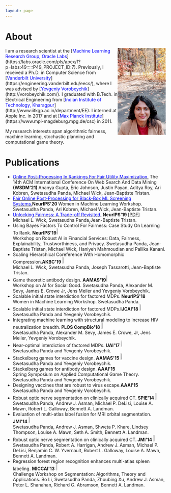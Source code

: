 ```yaml
---
layout: page
---
```

# About
<img style="float: right;" src="assets/img/picture_profile_20.jpg" width="30%" height="30%">
I am a research scientist at the [<span style="color:blue">Machine Learning Research Group, Oracle Labs</span>](https://labs.oracle.com/pls/apex/f?p=labs:49:::::P49_PROJECT_ID:7). Previously, I received a Ph.D. in Computer Science from [<span style="color:blue">Vanderbilt University</span>](https://engineering.vanderbilt.edu/eecs/), where I was advised by [<span style="color:blue">Yevgeniy Vorobeychik</span>](http://vorobeychik.com/). I graduated with B.Tech. in Electrical Engineering from [<span style="color:blue">Indian Institute of Technology, Kharagpur</span>](http://www.iitkgp.ac.in/department/EE). I interned at Apple Inc. in 2017 and at  [<span style="color:blue">Max Planck Institute</span>](https://www.mpi-magdeburg.mpg.de/csc) in 2011.

My research interests span algorithmic fairness, machine learning, stochastic planning and computational game theory. 

# Publications

* [<span style="color:blue">Online Post-Processing In Rankings For Fair Utility Maximization.</span>]() The 14th ACM International Conference On Web Search And Data Mining <b>(WSDM'21) </b> Ananya Gupta, Eric Johnson, Justin Payan, Aditya Roy, Ari Kobren, Swetasudha Panda, Michael Wick, Jean-Baptiste Tristan. <br />
* [<span style="color:blue">Fair Online Post-Processing for Black-Box ML Screening Systems.</span>]()<b>NeurIPS'20 </b> Women in Machine Learning Workshop. Swetasudha Panda, Ari Kobren, Michael Wick, Jean-Baptiste Tristan. <br />
* [<span style="color:blue">Unlocking Fairness: A Trade-off Revisited.</span>](https://papers.nips.cc/paper/9082-unlocking-fairness-a-trade-off-revisited.pdf) <b>NeurIPS'19 </b> [[PDF]](https://papers.nips.cc/paper/9082-unlocking-fairness-a-trade-off-revisited.pdf)<br />Michael L. Wick, Swetasudha Panda,Jean-Baptiste Tristan. <br />
* Using Bayes Factors To Control For Fairness: Case Study On Learning To Rank. <b> NeurIPS'19</b>[<img src="pdf_icon.png" width="4%" height="4%">](http://swetapanda.github.io/menu/robust19.pdf)<br /> Workshop on Robust AI in Financial Services: Data, Fairness, Explainability, Trustworthiness, and Privacy.
Swetasudha Panda, Jean-Baptiste Tristan, Michael Wick, Haniyeh Mahmoudian and Pallika Kanani.
* Scaling Hierarchical Coreference With Homomorphic Compression.<b>AKBC'19 </b> [<img src="pdf_icon.png" width="4%" height="4%">](https://openreview.net/pdf?id=H1gwRx5T6Q)<br />Michael L. Wick, Swetasudha Panda, Joseph Tassarotti, Jean-Baptiste Tristan.
* Game theoretic antibody design. <b> AAMAS'19</b>[<img src="pdf_icon.png" width="4%" height="4%">](http://swetapanda.github.io/menu/Game_theory_ab_design.pdf
) <br />
Workshop on AI for Social Good.
Swetasudha Panda, Alexander M. Sevy, James E. Crowe Jr, Jens Meiler and Yevgeniy Vorobeychik.
* Scalable initial state interdiction for factored MDPs.<b> NeurIPS'18</b> <br />
Women in Machine Learning Workshop. 
Swetasudha Panda.
* Scalable initial state interdiction for factored MDPs.<b>IJCAI'18</b> [<img src="pdf_icon.png" width="4%" height="4%">](https://www.ijcai.org/proceedings/2018/0667.pdf)<br />
 Swetasudha Panda and Yevgeniy Vorobeychik.
* Integrating machine learning with structural modeling to increase HIV neutralization breadth.<b> PLOS CompBio'18</b> [<img src="pdf_icon.png" width="4%" height="4%">](https://journals.plos.org/ploscompbiol/article/file?id=10.1371/journal.pcbi.1005999&type=printable)<br />
Swetasudha Panda, Alexander M. Sevy, James E. Crowe, Jr, Jens Meiler, Yevgeniy Vorobeychik.
* Near-optimal interdiction of factored MDPs. <b>UAI'17</b> [<img src="pdf_icon.png" width="4%" height="4%">](http://www.auai.org/uai2017/proceedings/papers/62.pdf)<br />
Swetasudha Panda and Yevgeniy Vorobeychik.
* Stackelberg games for vaccine design. <b>AAMAS'15</b> [<img src="pdf_icon.png" width="4%" height="4%">](http://www.vorobeychik.com/2015/abdesign.pdf)<br />
Swetasudha Panda and Yevgeniy Vorobeychik.
* Stackelberg games for antibody design.<b> AAAI'15 </b>  <br />
Spring Symposium on Applied Computational Game Theory. 
Swetasudha Panda and Yevgeniy Vorobeychik.
* Designing vaccines that are robust to virus escape.<b>AAAI'15</b> <br />
Swetasudha Panda and Yevgeniy Vorobeychik.
* Robust optic nerve segmentation on clinically acquired CT. <b>SPIE'14</b> [<img src="pdf_icon.png" width="4%" height="4%">](https://www.ncbi.nlm.nih.gov/pmc/articles/PMC4013110/pdf/nihms550000.pdf)<br />
Swetasudha Panda, Andrew J. Asman, Michael P. DeLisi, Louise A. Mawn, Robert L. Galloway,
Bennett A. Landman.
* Evaluation of multi-atlas label fusion for MRI orbital segmentation. <b> JMI'14</b> [<img src="pdf_icon.png" width="4%" height="4%">](https://www.ncbi.nlm.nih.gov/pmc/articles/PMC4280790/pdf/JMI-001-024002.pdf)<br />
Swetasudha Panda, Andrew J. Asman, Shweta P. Khare, Lindsey Thompson, Louise A. Mawn, Seth
A. Smith, Bennett A. Landman.
* Robust optic nerve segmentation on clinically acquired CT.<b> JMI'14</b> [<img src="pdf_icon.png" width="4%" height="4%">](https://www.ncbi.nlm.nih.gov/pmc/articles/PMC4013110/pdf/nihms550000.pdf)<br />
Swetasudha Panda, Robert A. Harrigan, Andrew J. Asman, Michael P. DeLisi, Benjamin C. W.
Yvernault, Robert L. Galloway, Louise A. Mawn, Bennett A. Landman.
* Regression forest region recognition enhances multi-atlas spleen labeling.  <b>MICCAI'13</b> [<img src="pdf_icon.png" width="4%" height="4%">](http://citeseerx.ist.psu.edu/viewdoc/download?doi=10.1.1.701.232&rep=rep1&type=pdf)<br />Challenge Workshop on Segmentation: Algorithms, Theory and Applications. 
Bo Li, Swetasudha Panda, Zhoubing Xu, Andrew J. Asman, Peter L. Shanahan, Richard G. Abramson,
Bennett A. Landman.





